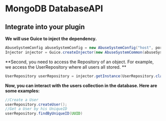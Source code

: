 # MongoDB DatabaseAPI


## Integrate into your plugin
**We will use Guice to inject the dependency.**
```java
AbuseSystemConfig abuseSystemConfig = new AbuseSystemConfig("host", port, "username" , "password", "database");
Injector injector = Guice.createInjector(new AbuseSystemCommon(abuseSystemConfig));
```

**Second, you need to access the Repository of an object. For example, we access the UserRepository where all users all stored. **
```java
UserRepository userRepository = injector.getInstance(UserRepository.class);
```

**Now, you can interact with the users collection in the database. Here are some examples:**
```java
//Create a User
userRepository.createUser();
//Get a User by his UniqueID
userRepository.findByUniqueID(UUID)
```
